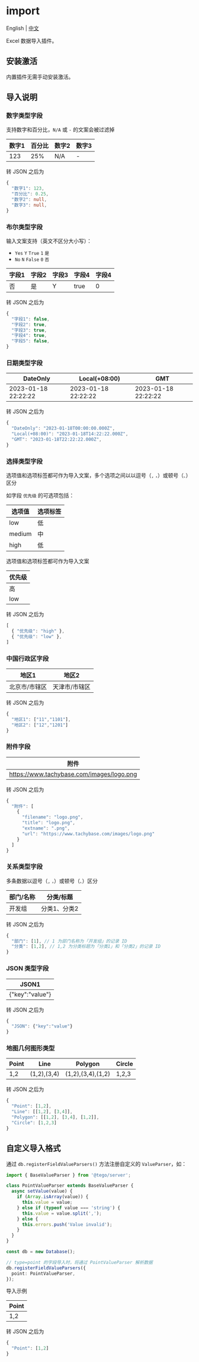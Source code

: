 # import

English | [中文](./README.zh-CN.md)

Excel 数据导入插件。

## 安装激活

内置插件无需手动安装激活。

## 导入说明

### 数字类型字段

支持数字和百分比，`N/A` 或 `-` 的文案会被过滤掉

| 数字1 | 百分比 | 数字2 | 数字3 |
| -- | -- | -- | -- | 
| 123 | 25% | N/A | - |

转 JSON 之后为

```ts
{
  "数字1": 123,
  "百分比": 0.25,
  "数字2": null,
  "数字3": null,
}
```

### 布尔类型字段

输入文案支持（英文不区分大小写）：

- `Yes` `Y` `True` `1` `是` 
- `No` `N`  `False` `0` `否` 

| 字段1 | 字段2 | 字段3 | 字段4 | 字段4 |
| -- | -- |  -- |  -- |  -- | 
| 否 | 是 | Y | true | 0 |

转 JSON 之后为

```ts
{
  "字段1": false,
  "字段2": true,
  "字段3": true,
  "字段4": true,
  "字段5": false,
}
```

### 日期类型字段

| DateOnly | Local(+08:00) | GMT |
| -- | -- |  -- |
| 2023-01-18 22:22:22 | 2023-01-18 22:22:22  | 2023-01-18 22:22:22 |

转 JSON 之后为

```ts
{
  "DateOnly": "2023-01-18T00:00:00.000Z",
  "Local(+08:00)": "2023-01-18T14:22:22.000Z",
  "GMT": "2023-01-18T22:22:22.000Z",
}
```

### 选择类型字段

选项值和选项标签都可作为导入文案，多个选项之间以以逗号（`,` `，`）或顿号（`、`）区分

如字段 `优先级` 的可选项包括：

| 选项值 | 选项标签 |
| -- | -- |
| low | 低 |
| medium | 中 |
| high | 低 |

选项值和选项标签都可作为导入文案

| 优先级 |
| -- |
| 高 |
| low |

转 JSON 之后为

```ts
[
  { "优先级": "high" },
  { "优先级": "low" },
]
```

### 中国行政区字段

| 地区1 | 地区2 |
| -- | -- |
| 北京市/市辖区 | 天津市/市辖区 |

转 JSON 之后为

```ts
{
  "地区1": ["11","1101"],
  "地区2": ["12","1201"]
}
```

### 附件字段

| 附件 | 
| --|
| https://www.tachybase.com/images/logo.png |

转 JSON 之后为

```ts
{
  "附件": [
    {
      "filename": "logo.png",
      "title": "logo.png",
      "extname": ".png",
      "url": "https://www.tachybase.com/images/logo.png"
    }
  ]
}
```

### 关系类型字段

多条数据以逗号（`,` `，`）或顿号（`、`）区分

| 部门/名称 | 分类/标题 |
| -- | -- |
| 开发组 | 分类1、分类2 |

转 JSON 之后为

```ts
{
  "部门": [1], // 1 为部门名称为「开发组」的记录 ID
  "分类": [1,2], // 1,2 为分类标题为「分类1」和「分类2」的记录 ID
}
```

### JSON 类型字段

| JSON1 |
| -- |
| {"key":"value"} |

转 JSON 之后为

```ts
{
  "JSON": {"key":"value"}
}
```

### 地图几何图形类型

| Point | Line | Polygon | Circle |
| -- | -- | -- | -- |
| 1,2 | (1,2),(3,4) | (1,2),(3,4),(1,2) | 1,2,3 | 

转 JSON 之后为

```ts
{
  "Point": [1,2],
  "Line": [[1,2], [3,4]],
  "Polygon": [[1,2], [3,4], [1,2]],
  "Circle": [1,2,3]
}
```

## 自定义导入格式

通过 `db.registerFieldValueParsers()` 方法注册自定义的 `ValueParser`，如：

```ts
import { BaseValueParser } from '@tego/server';

class PointValueParser extends BaseValueParser {
  async setValue(value) {
    if (Array.isArray(value)) {
      this.value = value;
    } else if (typeof value === 'string') {
      this.value = value.split(',');
    } else {
      this.errors.push('Value invalid');
    }
  }
}

const db = new Database();

// type=point 的字段导入时，将通过 PointValueParser 解析数据
db.registerFieldValueParsers({
  point: PointValueParser,
});
```

导入示例

| Point | 
| --|
| 1,2 |

转 JSON 之后为

```ts
{
  "Point": [1,2]
}
```
